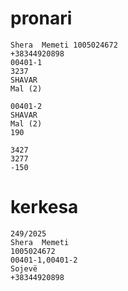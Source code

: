 # pronari

```
Shera  Memeti 1005024672
+38344920898
00401-1
3237
SHAVAR
Mal (2)

00401-2
SHAVAR
Mal (2)
190

3427
3277
-150

```

# kerkesa

```
249/2025
Shera  Memeti 
1005024672
00401-1,00401-2
Sojevë
+38344920898

```

